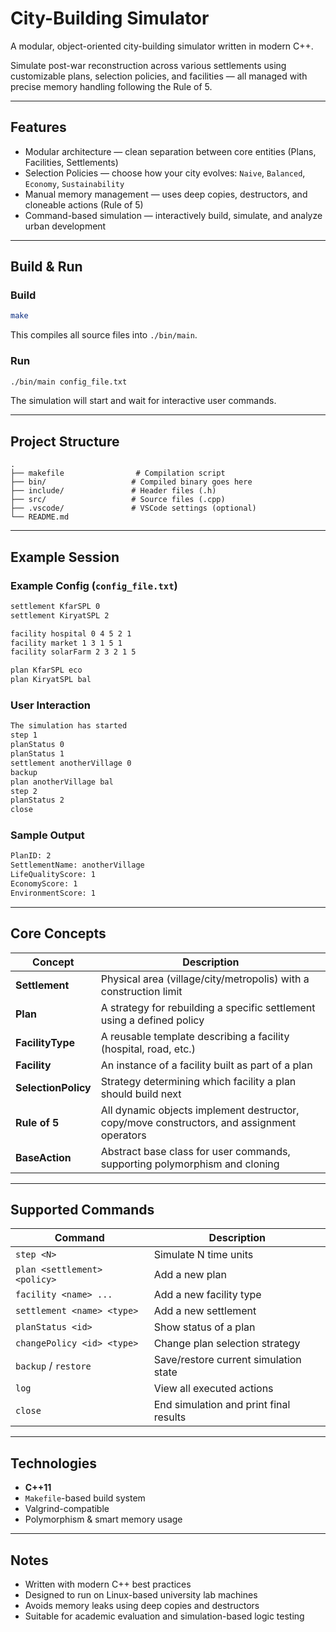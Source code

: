 # City-Building Simulator

A modular, object-oriented city-building simulator written in modern C++.

Simulate post-war reconstruction across various settlements using customizable plans, selection policies, and facilities — all managed with precise memory handling following the Rule of 5.

---

## Features

- Modular architecture — clean separation between core entities (Plans, Facilities, Settlements)
- Selection Policies — choose how your city evolves: `Naive`, `Balanced`, `Economy`, `Sustainability`
- Manual memory management — uses deep copies, destructors, and cloneable actions (Rule of 5)
- Command-based simulation — interactively build, simulate, and analyze urban development

---

## Build & Run

### Build

```bash
make
```

This compiles all source files into `./bin/main`.

### Run

```bash
./bin/main config_file.txt
```

The simulation will start and wait for interactive user commands.

---

## Project Structure

```
.
├── makefile                # Compilation script
├── bin/                   # Compiled binary goes here
├── include/               # Header files (.h)
├── src/                   # Source files (.cpp)
├── .vscode/               # VSCode settings (optional)
└── README.md
```

---

## Example Session

### Example Config (`config_file.txt`)
```txt
settlement KfarSPL 0
settlement KiryatSPL 2

facility hospital 0 4 5 2 1
facility market 1 3 1 5 1
facility solarFarm 2 3 2 1 5

plan KfarSPL eco
plan KiryatSPL bal
```

### User Interaction

```txt
The simulation has started
step 1
planStatus 0
planStatus 1
settlement anotherVillage 0
backup
plan anotherVillage bal
step 2
planStatus 2
close
```

### Sample Output

```txt
PlanID: 2
SettlementName: anotherVillage
LifeQualityScore: 1
EconomyScore: 1
EnvironmentScore: 1
```

---

## Core Concepts

| Concept        | Description |
|----------------|-------------|
| **Settlement** | Physical area (village/city/metropolis) with a construction limit |
| **Plan**       | A strategy for rebuilding a specific settlement using a defined policy |
| **FacilityType** | A reusable template describing a facility (hospital, road, etc.) |
| **Facility**   | An instance of a facility built as part of a plan |
| **SelectionPolicy** | Strategy determining which facility a plan should build next |
| **Rule of 5**  | All dynamic objects implement destructor, copy/move constructors, and assignment operators |
| **BaseAction** | Abstract base class for user commands, supporting polymorphism and cloning |

---

## Supported Commands

| Command                        | Description |
|-------------------------------|-------------|
| `step <N>`                    | Simulate N time units |
| `plan <settlement> <policy>` | Add a new plan |
| `facility <name> ...`        | Add a new facility type |
| `settlement <name> <type>`  | Add a new settlement |
| `planStatus <id>`           | Show status of a plan |
| `changePolicy <id> <type>` | Change plan selection strategy |
| `backup` / `restore`        | Save/restore current simulation state |
| `log`                       | View all executed actions |
| `close`                     | End simulation and print final results |

---

## Technologies

- **C++11**
- `Makefile`-based build system
- Valgrind-compatible
- Polymorphism & smart memory usage

---

## Notes

- Written with modern C++ best practices
- Designed to run on Linux-based university lab machines
- Avoids memory leaks using deep copies and destructors
- Suitable for academic evaluation and simulation-based logic testing

